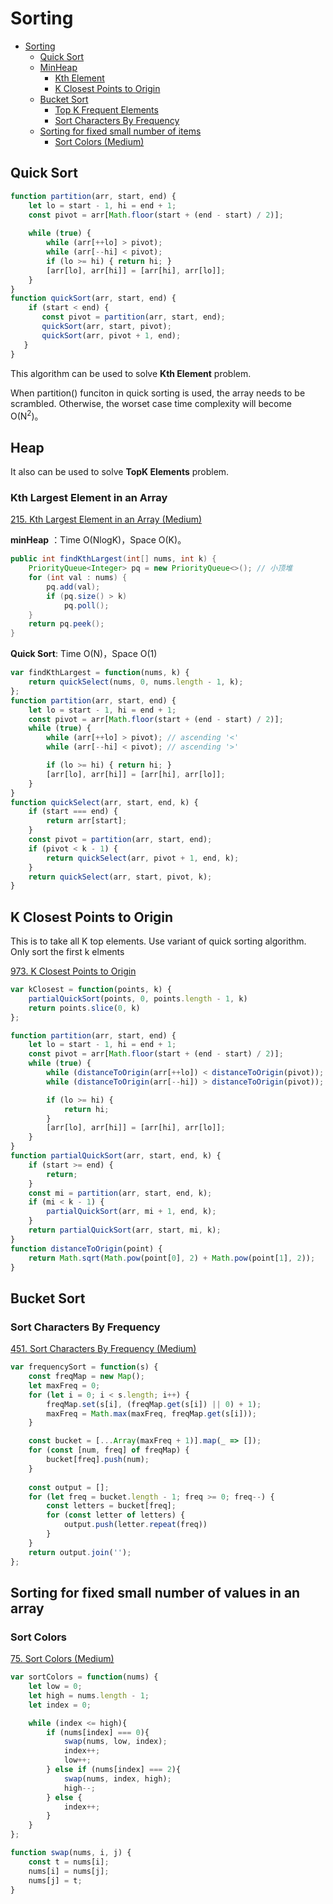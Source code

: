 # Sorting
<!-- GFM-TOC -->
* [Sorting](#Sorting)
    * [Quick Sort](#Quick-Sort)
    * [MinHeap](#minheap)
        * [Kth Element](#kth-element)
        * [K Closest Points to Origin](#K-Closest-Points-to-Origin)
    * [Bucket Sort](#Bucket-Sort)
        * [Top K Frequent Elements](../leetcode.md#Top-K-Frequent-Elements)
        * [Sort Characters By Frequency](#Sort-Characters-By-Frequency)
    * [Sorting for fixed small number of items](#Sorting-for-fixed-small-number-of-items)
        * [Sort Colors (Medium)](#Sort-Colors)
<!-- GFM-TOC -->


## Quick Sort
```javascript
function partition(arr, start, end) {
    let lo = start - 1, hi = end + 1;
    const pivot = arr[Math.floor(start + (end - start) / 2)];
    
    while (true) {
        while (arr[++lo] > pivot);
        while (arr[--hi] < pivot);
        if (lo >= hi) { return hi; }
        [arr[lo], arr[hi]] = [arr[hi], arr[lo]];
    }
}
function quickSort(arr, start, end) {
    if (start < end) {
       const pivot = partition(arr, start, end);
       quickSort(arr, start, pivot); 
       quickSort(arr, pivot + 1, end);
   }
}
```
This algorithm can be used to solve **Kth Element** problem.

When partition() funciton in quick sorting is used, the array needs to be scrambled. Otherwise, the worset case time complexity will become O(N<sup>2</sup>)。

## Heap

It also can be used to solve **TopK Elements** problem.

### Kth Largest Element in an Array

[215\. Kth Largest Element in an Array (Medium)](https://leetcode.com/problems/kth-largest-element-in-an-array/description/)

**minHeap**  ：Time O(NlogK)，Space O(K)。

```java
public int findKthLargest(int[] nums, int k) {
    PriorityQueue<Integer> pq = new PriorityQueue<>(); // 小顶堆
    for (int val : nums) {
        pq.add(val);
        if (pq.size() > k)
            pq.poll();
    }
    return pq.peek();
}
```

**Quick Sort**: Time O(N)，Space O(1)

```javascript
var findKthLargest = function(nums, k) {
    return quickSelect(nums, 0, nums.length - 1, k);
};
function partition(arr, start, end) {
    let lo = start - 1, hi = end + 1;
    const pivot = arr[Math.floor(start + (end - start) / 2)];
    while (true) {
        while (arr[++lo] > pivot); // ascending '<'
        while (arr[--hi] < pivot); // ascending '>'

        if (lo >= hi) { return hi; }
        [arr[lo], arr[hi]] = [arr[hi], arr[lo]];
    }
}
function quickSelect(arr, start, end, k) {
    if (start === end) {
        return arr[start];
    }
    const pivot = partition(arr, start, end);
    if (pivot < k - 1) {
        return quickSelect(arr, pivot + 1, end, k);
    }
    return quickSelect(arr, start, pivot, k);
}
```
## K Closest Points to Origin
This is to take all K top elements. Use variant of quick sorting algorithm. Only sort the first k elments

[973. K Closest Points to Origin](https://leetcode.com/problems/k-closest-points-to-origin/)
```javascript
var kClosest = function(points, k) {
    partialQuickSort(points, 0, points.length - 1, k)
    return points.slice(0, k)
};

function partition(arr, start, end) {
    let lo = start - 1, hi = end + 1;
    const pivot = arr[Math.floor(start + (end - start) / 2)];
    while (true) {
        while (distanceToOrigin(arr[++lo]) < distanceToOrigin(pivot));
        while (distanceToOrigin(arr[--hi]) > distanceToOrigin(pivot));

        if (lo >= hi) {
            return hi;
        }
        [arr[lo], arr[hi]] = [arr[hi], arr[lo]];
    }
}
function partialQuickSort(arr, start, end, k) {
    if (start >= end) {
        return;
    }
    const mi = partition(arr, start, end, k);
    if (mi < k - 1) {
        partialQuickSort(arr, mi + 1, end, k);
    }
    return partialQuickSort(arr, start, mi, k);
}
function distanceToOrigin(point) {
    return Math.sqrt(Math.pow(point[0], 2) + Math.pow(point[1], 2));
}
```

## Bucket Sort

### Sort Characters By Frequency

[451\. Sort Characters By Frequency (Medium)](https://leetcode.com/problems/sort-characters-by-frequency/description/)

```javascript
var frequencySort = function(s) {
    const freqMap = new Map();
    let maxFreq = 0;
    for (let i = 0; i < s.length; i++) {
        freqMap.set(s[i], (freqMap.get(s[i]) || 0) + 1);
        maxFreq = Math.max(maxFreq, freqMap.get(s[i]));
    }

    const bucket = [...Array(maxFreq + 1)].map(_ => []);
    for (const [num, freq] of freqMap) {
        bucket[freq].push(num);
    }
    
    const output = [];
    for (let freq = bucket.length - 1; freq >= 0; freq--) {
        const letters = bucket[freq];
        for (const letter of letters) {
            output.push(letter.repeat(freq))
        }
    }
    return output.join('');
};
```

## Sorting for fixed small number of values in an array
### Sort Colors

[75\. Sort Colors (Medium)](https://leetcode.com/problems/sort-colors/description/)

```javascript
var sortColors = function(nums) {
    let low = 0;
    let high = nums.length - 1;
    let index = 0;

    while (index <= high){
        if (nums[index] === 0){
            swap(nums, low, index);
            index++;
            low++;
        } else if (nums[index] === 2){
            swap(nums, index, high);
            high--;
        } else {
            index++;
        }
    }
};

function swap(nums, i, j) {
    const t = nums[i];
    nums[i] = nums[j];
    nums[j] = t;
}
```
